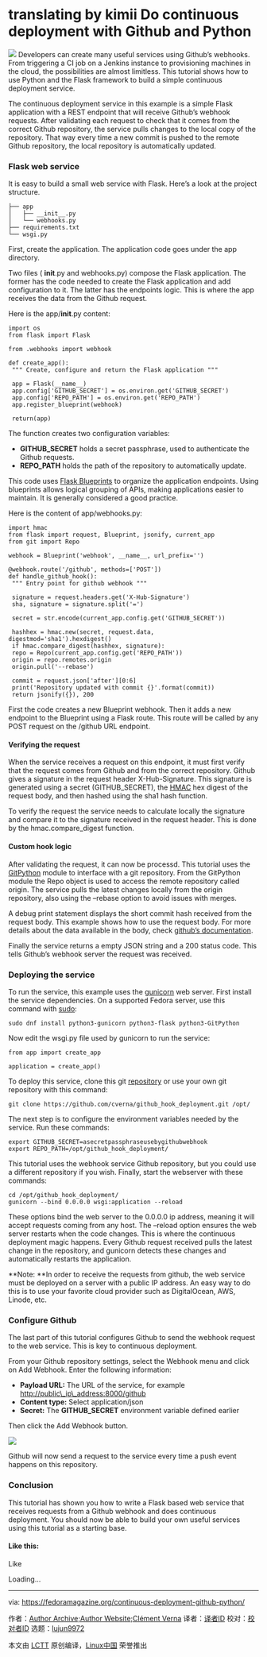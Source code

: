 translating by kimii
Do continuous deployment with Github and Python
======

![](https://fedoramagazine.org/wp-content/uploads/2018/03/cd-github-python-945x400.jpg)
Developers can create many useful services using Github’s webhooks. From triggering a CI job on a Jenkins instance to provisioning machines in the cloud, the possibilities are almost limitless. This tutorial shows how to use Python and the Flask framework to build a simple continuous deployment service.

The continuous deployment service in this example is a simple Flask application with a REST endpoint that will receive Github’s webhook requests. After validating each request to check that it comes from the correct Github repository, the service pulls changes to the local copy of the repository. That way every time a new commit is pushed to the remote Github repository, the local repository is automatically updated.

### Flask web service

It is easy to build a small web service with Flask. Here’s a look at the project structure.
```
├── app
│   ├── __init__.py
│   └── webhooks.py
├── requirements.txt
└── wsgi.py

```

First, create the application. The application code goes under the app directory.

Two files ( __init__.py and webhooks.py) compose the Flask application. The former has the code needed to create the Flask application and add configuration to it. The latter has the endpoints logic. This is where the app receives the data from the Github request.

Here is the app/__init__.py content:
```
import os
from flask import Flask

from .webhooks import webhook

def create_app():
 """ Create, configure and return the Flask application """

 app = Flask(__name__)
 app.config['GITHUB_SECRET'] = os.environ.get('GITHUB_SECRET')
 app.config['REPO_PATH'] = os.environ.get('REPO_PATH')
 app.register_blueprint(webhook)

 return(app)

```

The function creates two configuration variables:

  * **GITHUB_SECRET** holds a secret passphrase, used to authenticate the Github requests.
  * **REPO_PATH** holds the path of the repository to automatically update.



This code uses [Flask Blueprints][1] to organize the application endpoints. Using blueprints allows logical grouping of APIs, making applications easier to maintain. It is generally considered a good practice.

Here is the content of app/webhooks.py:
```
import hmac
from flask import request, Blueprint, jsonify, current_app
from git import Repo

webhook = Blueprint('webhook', __name__, url_prefix='')

@webhook.route('/github', methods=['POST'])
def handle_github_hook():
 """ Entry point for github webhook """

 signature = request.headers.get('X-Hub-Signature')
 sha, signature = signature.split('=')

 secret = str.encode(current_app.config.get('GITHUB_SECRET'))

 hashhex = hmac.new(secret, request.data, digestmod='sha1').hexdigest()
 if hmac.compare_digest(hashhex, signature):
 repo = Repo(current_app.config.get('REPO_PATH'))
 origin = repo.remotes.origin
 origin.pull('--rebase')

 commit = request.json['after'][0:6]
 print('Repository updated with commit {}'.format(commit))
 return jsonify({}), 200

```

First the code creates a new Blueprint webhook. Then it adds a new endpoint to the Blueprint using a Flask route. This route will be called by any POST request on the /github URL endpoint.

#### Verifying the request

When the service receives a request on this endpoint, it must first verify that the request comes from Github and from the correct repository. Github gives a signature in the request header X-Hub-Signature. This signature is generated using a secret (GITHUB_SECRET), the [HMAC][2] hex digest of the request body, and then hashed using the sha1 hash function.

To verify the request the service needs to calculate locally the signature and compare it to the signature received in the request header. This is done by the hmac.compare_digest function.

#### Custom hook logic

After validating the request, it can now be processd. This tutorial uses the [GitPython][3] module to interface with a git repository. From the GitPython module the Repo object is used to access the remote repository called origin. The service pulls the latest changes locally from the origin repository, also using the –rebase option to avoid issues with merges.

A debug print statement displays the short commit hash received from the request body. This example shows how to use the request body. For more details about the data available in the body, check [github’s documentation][4].

Finally the service returns a empty JSON string and a 200 status code. This tells Github’s webhook server the request was received.

### Deploying the service

To run the service, this example uses the [gunicorn][5] web server. First install the service dependencies. On a supported Fedora server, use this command with [sudo][6]:
```
sudo dnf install python3-gunicorn python3-flask python3-GitPython

```

Now edit the wsgi.py file used by gunicorn to run the service:
```
from app import create_app

application = create_app()

```

To deploy this service, clone this git [repository][7] or use your own git repository with this command:
```
git clone https://github.com/cverna/github_hook_deployment.git /opt/

```

The next step is to configure the environment variables needed by the service. Run these commands:
```
export GITHUB_SECRET=asecretpassphraseusebygithubwebhook
export REPO_PATH=/opt/github_hook_deployment/

```

This tutorial uses the webhook service Github repository, but you could use a different repository if you wish. Finally, start the webserver with these commands:
```
cd /opt/github_hook_deployment/
gunicorn --bind 0.0.0.0 wsgi:application --reload

```

These options bind the web server to the 0.0.0.0 ip address, meaning it will accept requests coming from any host. The –reload option ensures the web server restarts when the code changes. This is where the continuous deployment magic happens. Every Github request received pulls the latest change in the repository, and gunicorn detects these changes and automatically restarts the application.

**Note: **In order to receive the requests from github, the web service must be deployed on a server with a public IP address. An easy way to do this is to use your favorite cloud provider such as DigitalOcean, AWS, Linode, etc.

### Configure Github

The last part of this tutorial configures Github to send the webhook request to the web service. This is key to continuous deployment.

From your Github repository settings, select the Webhook menu and click on Add Webhook. Enter the following information:

  * **Payload URL:** The URL of the service, for example <http://public\_ip\_address:8000/github>
  * **Content type:** Select application/json
  * **Secret:** The **GITHUB_SECRET** environment variable defined earlier



Then click the Add Webhook button.

![][8]

Github will now send a request to the service every time a push event happens on this repository.

### Conclusion

This tutorial has shown you how to write a Flask based web service that receives requests from a Github webhook and does continuous deployment. You should now be able to build your own useful services using this tutorial as a starting base.

#### Like this:

Like

Loading...

--------------------------------------------------------------------------------

via: https://fedoramagazine.org/continuous-deployment-github-python/

作者：[Author Archive;Author Website;Clément Verna][a]
译者：[译者ID](https://github.com/译者ID)
校对：[校对者ID](https://github.com/校对者ID)
选题：[lujun9972](https://github.com/lujun9972)

本文由 [LCTT](https://github.com/LCTT/TranslateProject) 原创编译，[Linux中国](https://linux.cn/) 荣誉推出

[a]:https://fedoramagazine.org
[1]:http://flask.pocoo.org/docs/0.12/blueprints/
[2]:https://en.wikipedia.org/wiki/HMAC
[3]:https://gitpython.readthedocs.io/en/stable/index.html
[4]:https://developer.github.com/v3/activity/events/types/#webhook-payload-example-26
[5]:http://gunicorn.org/
[6]:https://fedoramagazine.org/howto-use-sudo/
[7]:https://github.com/cverna/github_hook_deployment.git
[8]:https://fedoramagazine.org/wp-content/uploads/2018/03/Screenshot-2018-3-26-cverna-github_hook_deployment1.png
